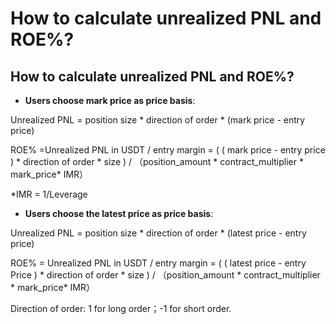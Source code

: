 # How to calculate unrealized PNL and ROE%?

## How to calculate unrealized PNL and ROE%?

* **Users choose mark price as price basis**:

Unrealized PNL = position size \* direction of order \* (mark price - entry price)

ROE% =Unrealized PNL in USDT / entry margin = ( ( mark price - entry price ) \* direction of order \* size ) / （position\_amount \* contract\_multiplier \* mark\_price\* IMR）

\*IMR = 1/Leverage

* **Users choose the latest price as price basis**:

Unrealized PNL = position size \* direction of order \* (latest price - entry price)

ROE% = Unrealized PNL in USDT / entry margin = ( ( latest price - entry Price ) \* direction of order \* size ) / （position\_amount \* contract\_multiplier \* mark\_price\* IMR）

Direction of order: 1 for long order；-1 for short order.
